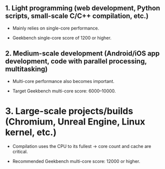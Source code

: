 ## 1. Light programming (web development, Python scripts, small-scale C/C++ compilation, etc.)

* Mainly relies on single-core performance.

* Geekbench single-core score of 1200 or higher.

## 2. Medium-scale development (Android/iOS app development, code with parallel processing, multitasking)

* Multi-core performance also becomes important.

* Target Geekbench multi-core score: 6000–10000.

# 3. Large-scale projects/builds (Chromium, Unreal Engine, Linux kernel, etc.)

* Compilation uses the CPU to its fullest → core count and cache are critical.

* Recommended Geekbench multi-core score: 12000 or higher.
